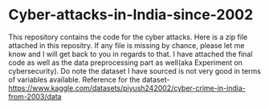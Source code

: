 # Cyber-attacks-in-India-since-2002
This repository contains the code for the cyber attacks.
Here is a zip file attached in this repositry. If any file is missing by chance, please let me know and I will get back to you in regards to that.
I have attached the final code as well as the data preprocessing part as well(aka Experiment on cybersecurity).
Do note the dataset I have sourced is not very good in terms of variables available.
Reference for the dataset- https://www.kaggle.com/datasets/piyush242002/cyber-crime-in-india-from-2003/data
